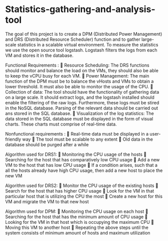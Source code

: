 Statistics-gathering-and-analysis-tool
======================================

The goal of this project is to create a DPM (Distributed Power Management) and 
DRS (Distributed Resource Scheduler) function and to gather large-scale statistics 
in a scalable virtual environment. To measure the statistics we use the open
source tool logstash. Logstash filters the logs from each VM and stores it in the database.

Functional Requirements :
 Resource Scheduling: The DRS functions should monitor and 
balance the load on the VMs, they should also be able to keep the 
vCPU busy for each VM.
 Power Management: The main function of the DPM must be to 
balance the vHosts and VMs to obtain a lower threshold. It must 
also be able to monitor the usage of the CPU.
 Collection of data: The tool should have the functionality of 
gathering data on a large scale. It should extract logs, and the 
logstash installed should enable the filtering of the raw logs. 
Furthermore, these logs must be stired in the NoSQL database. 
Parsing of the relevant data should be carried out ans stored in the 
SQL database.
 Visualization of the log statistics: The data stored in the SQL 
database must be displayed in the form of visual charts. These 
charts must comprise of real-time data.

Nonfunctional requirements :
 Real-time data must be displayed in a user-friendly way
 The tool must be scalable to any extent
 Old data in the database should be purged after a while

Algorithm used for DRS1:
 Monitoring the CPU usage of the hosts
 Searching for the host that has comparatively low CPU usage 
 Add a new VM to the host that has low CPU usage
 If a condition arises, such that a all the hosts already have high CPU usage, 
then add a new host to place the new VM

Algorithm used for DRS2:
 Monitor the CPU usage of the existing hosts
 Search for the host that has higher CPU usage
 Look for the VM in that particular host that is utilizing the CPU the most
 Create a new host for this VM and migrate the VM to that new host

Algorithm used for DPM:
 Monitoring the CPU usage on each host
 Searching for the host that has the minimum amount of CPU usage
 Looking for the VM in that host which is occupying the maximum CPU
 Moving this VM to another host
 Repeating the above steps until the system consists of minimum amount of 
hosts and maximum utilization
